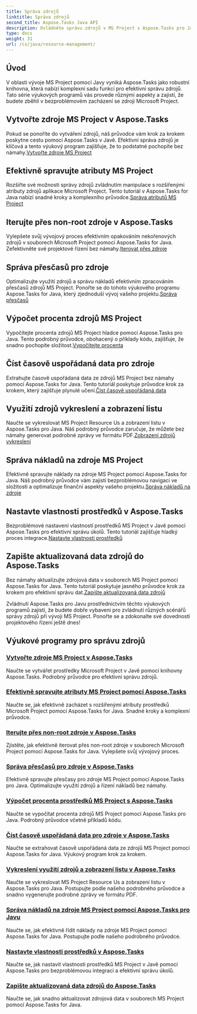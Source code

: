 ```yaml
---
title: Správa zdrojů
linktitle: Správa zdrojů
second_title: Aspose.Tasks Java API
description: Ovládněte správu zdrojů v MS Project s Aspose.Tasks pro Javu. Naučte se vytvářet, opakovat, spravovat náklady a další. Optimalizujte vývoj pomocí našich výukových programů.
type: docs
weight: 31
url: /cs/java/resource-management/
---
```

## Úvod

V oblasti vývoje MS Project pomocí Javy vyniká Aspose.Tasks jako robustní knihovna, která nabízí komplexní sadu funkcí pro efektivní správu zdrojů. Tato série výukových programů vás provede různými aspekty a zajistí, že budete zběhlí v bezproblémovém zacházení se zdroji Microsoft Project.

## Vytvořte zdroje MS Project v Aspose.Tasks
 Pokud se ponoříte do vytváření zdrojů, náš průvodce vám krok za krokem poskytne cestu pomocí Aspose.Tasks v Javě. Efektivní správa zdrojů je klíčová a tento výukový program zajišťuje, že to podstatné pochopíte bez námahy.[Vytvořte zdroje MS Project](./create-resources/)

## Efektivně spravujte atributy MS Project
Rozšiřte své možnosti správy zdrojů zvládnutím manipulace s rozšířenými atributy zdrojů aplikace Microsoft Project. Tento tutoriál v Aspose.Tasks for Java nabízí snadné kroky a komplexního průvodce.[Správa atributů MS Project](./extended-resource-attributes/)

## Iterujte přes non-root zdroje v Aspose.Tasks
 Vylepšete svůj vývojový proces efektivním opakováním nekořenových zdrojů v souborech Microsoft Project pomocí Aspose.Tasks for Java. Zefektivněte své projektové řízení bez námahy.[Iterovat přes zdroje](./iterate-non-root-resources/)

## Správa přesčasů pro zdroje
 Optimalizujte využití zdrojů a správu nákladů efektivním zpracováním přesčasů zdrojů MS Project. Ponořte se do tohoto výukového programu Aspose.Tasks for Java, který zjednoduší vývoj vašeho projektu.[Správa přesčasů](./overtimes-resource/)

## Výpočet procenta zdrojů MS Project
 Vypočítejte procenta zdrojů MS Project hladce pomocí Aspose.Tasks pro Java. Tento podrobný průvodce, obohacený o příklady kódu, zajišťuje, že snadno pochopíte složitost.[Vypočítejte procenta](./percentage-calculations/)

## Číst časově uspořádaná data pro zdroje
 Extrahujte časově uspořádaná data ze zdrojů MS Project bez námahy pomocí Aspose.Tasks for Java. Tento tutoriál poskytuje průvodce krok za krokem, který zajišťuje plynulé učení.[Číst časově uspořádaná data](./read-timephased-data/)

## Využití zdrojů vykreslení a zobrazení listu
 Naučte se vykreslovat MS Project Resource Us a zobrazení listu v Aspose.Tasks pro Java. Náš podrobný průvodce zaručuje, že můžete bez námahy generovat podrobné zprávy ve formátu PDF.[Zobrazení zdrojů vykreslení](./render-resource-usage-sheet-view/)

## Správa nákladů na zdroje MS Project
 Efektivně spravujte náklady na zdroje MS Project pomocí Aspose.Tasks for Java. Náš podrobný průvodce vám zajistí bezproblémovou navigaci ve složitosti a optimalizuje finanční aspekty vašeho projektu.[Správa nákladů na zdroje](./resource-cost/)

## Nastavte vlastnosti prostředků v Aspose.Tasks
 Bezproblémové nastavení vlastností prostředků MS Project v Javě pomocí Aspose.Tasks pro efektivní správu úkolů. Tento tutoriál zajišťuje hladký proces integrace.[Nastavte vlastnosti prostředků](./set-resource-properties/)

## Zapište aktualizovaná data zdrojů do Aspose.Tasks
 Bez námahy aktualizujte zdrojová data v souborech MS Project pomocí Aspose.Tasks for Java. Tento tutoriál poskytuje jasného průvodce krok za krokem pro efektivní správu dat.[Zapište aktualizovaná data zdrojů](./write-updated-resource-data/)

Zvládnutí Aspose.Tasks pro Javu prostřednictvím těchto výukových programů zajistí, že budete dobře vybaveni pro zvládnutí různých scénářů správy zdrojů při vývoji MS Project. Ponořte se a zdokonalte své dovednosti projektového řízení ještě dnes!
## Výukové programy pro správu zdrojů
### [Vytvořte zdroje MS Project v Aspose.Tasks](./create-resources/)
Naučte se vytvářet prostředky Microsoft Project v Javě pomocí knihovny Aspose.Tasks. Podrobný průvodce pro efektivní správu zdrojů.
### [Efektivně spravujte atributy MS Project pomocí Aspose.Tasks](./extended-resource-attributes/)
Naučte se, jak efektivně zacházet s rozšířenými atributy prostředků Microsoft Project pomocí Aspose.Tasks for Java. Snadné kroky a komplexní průvodce.
### [Iterujte přes non-root zdroje v Aspose.Tasks](./iterate-non-root-resources/)
Zjistěte, jak efektivně iterovat přes non-root zdroje v souborech Microsoft Project pomocí Aspose.Tasks for Java. Vylepšete svůj vývojový proces.
### [Správa přesčasů pro zdroje v Aspose.Tasks](./overtimes-resource/)
Efektivně spravujte přesčasy pro zdroje MS Project pomocí Aspose.Tasks pro Java. Optimalizujte využití zdrojů a řízení nákladů bez námahy.
### [Výpočet procenta prostředků MS Project s Aspose.Tasks](./percentage-calculations/)
Naučte se vypočítat procenta zdrojů MS Project pomocí Aspose.Tasks pro Java. Podrobný průvodce včetně příkladů kódu.
### [Číst časově uspořádaná data pro zdroje v Aspose.Tasks](./read-timephased-data/)
Naučte se extrahovat časově uspořádaná data ze zdrojů MS Project pomocí Aspose.Tasks for Java. Výukový program krok za krokem.
### [Vykreslení využití zdrojů a zobrazení listu v Aspose.Tasks](./render-resource-usage-sheet-view/)
Naučte se vykreslovat MS Project Resource Us a zobrazení listu v Aspose.Tasks pro Java. Postupujte podle našeho podrobného průvodce a snadno vygenerujte podrobné zprávy ve formátu PDF.
### [Správa nákladů na zdroje MS Project pomocí Aspose.Tasks pro Javu](./resource-cost/)
Naučte se, jak efektivně řídit náklady na zdroje MS Project pomocí Aspose.Tasks for Java. Postupujte podle našeho podrobného průvodce.
### [Nastavte vlastnosti prostředků v Aspose.Tasks](./set-resource-properties/)
Naučte se, jak nastavit vlastnosti prostředků MS Project v Javě pomocí Aspose.Tasks pro bezproblémovou integraci a efektivní správu úkolů.
### [Zapište aktualizovaná data zdrojů do Aspose.Tasks](./write-updated-resource-data/)
Naučte se, jak snadno aktualizovat zdrojová data v souborech MS Project pomocí Aspose.Tasks for Java.